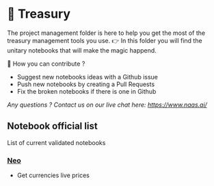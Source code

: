# 🏦 Treasury

The project management folder is here to help you get the most of the treasury management tools you use.
👉 In this folder you will find the unitary notebooks that will make the magic happend. 

🙏 How you can contribute ? 

- Suggest new notebooks ideas with a Github issue
- Push new notebooks by creating a Pull Requests 
- Fix the broken notebooks if there is one in Github

*Any questions ? Contact us on our live chat here: https://www.naas.ai/*


## Notebook official list 
List of current validated notebooks 

### [Neo]() 
- Get currencies live prices 